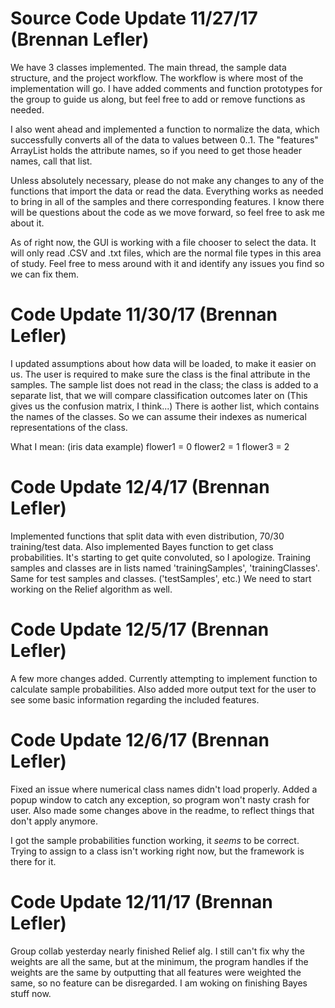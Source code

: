 # Source Code Update 11/27/17 (Brennan Lefler)
We have 3 classes implemented. The main thread, the sample data structure, and the project workflow. The workflow is where most of the implementation will go. I have added comments and function prototypes for the group to guide us along, but feel free to add or remove functions as needed. 

I also went ahead and implemented a function to normalize the data, which successfully converts all of the data to values between 0..1. The "features" ArrayList holds the attribute names, so if you need to get those header names, call that list. 

Unless absolutely necessary, please do not make any changes to any of the functions that import the data or read the data. Everything works as needed to bring in all of the samples and there corresponding features. I know there will be questions about the code as we move forward, so feel free to ask me about it.

As of right now, the GUI is working with a file chooser to select the data. It will only read .CSV and .txt files, which are the normal file types in this area of study. Feel free to mess around with it and identify any issues you find so we can fix them.

# Code Update 11/30/17 (Brennan Lefler)
I updated assumptions about how data will be loaded, to make it easier on us. The user is required to make sure the class is the final attribute in the samples. The sample list does not read in the class; the class is added to a separate list, that we will compare classification outcomes later on (This gives us the confusion matrix, I think...) There is aother list, which contains the names of the classes. So we can assume their indexes as numerical representations of the class. 

What I mean: (iris data example)
flower1 = 0
flower2 = 1
flower3 = 2

# Code Update 12/4/17 (Brennan Lefler)
Implemented functions that split data with even distribution, 70/30 training/test data. Also implemented Bayes function to get class probabilities. It's starting to get quite convoluted, so I apologize. Training samples and classes are in lists named 'trainingSamples', 'trainingClasses'. Same for test samples and classes. ('testSamples', etc.) We need to start working on the Relief algorithm as well.

# Code Update 12/5/17 (Brennan Lefler)
A few more changes added. Currently attempting to implement function to calculate sample probabilities. Also added more output text for the user to see some basic information regarding the included features.

# Code Update 12/6/17 (Brennan Lefler)
Fixed an issue where numerical class names didn't load properly. Added a popup window to catch any exception, so program won't nasty crash for user. Also made some changes above in the readme, to reflect things that don't apply anymore.

I got the sample probabilities function working, it *seems* to be correct. Trying to assign to a class isn't working right now, but the framework is there for it.

# Code Update 12/11/17 (Brennan Lefler)
Group collab yesterday nearly finished Relief alg. I still can't fix why the weights are all the same, but at the minimum, the program handles if the weights are the same by outputting that all features were weighted the same, so no feature can be disregarded. I am woking on finishing Bayes stuff now.
